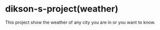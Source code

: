 # dikson-s-project(weather)
This project show the weather of any city you are in or you want to know.

